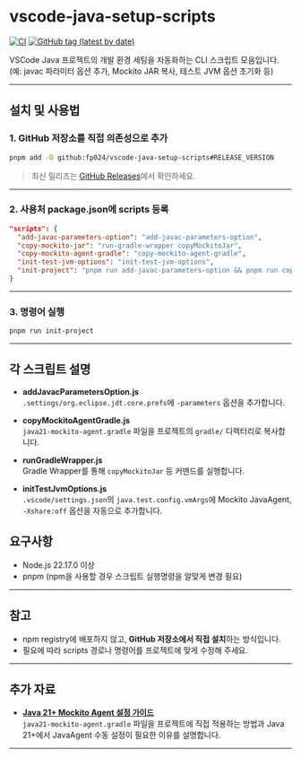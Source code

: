 # vscode-java-setup-scripts

[![CI](https://github.com/fp024/vscode-java-setup-scripts/workflows/CI/badge.svg)](https://github.com/fp024/vscode-java-setup-scripts/actions/workflows/ci.yml)
[![GitHub tag (latest by date)](https://img.shields.io/github/v/tag/fp024/vscode-java-setup-scripts?label=latest%20tag)](https://github.com/fp024/vscode-java-setup-scripts/tags)

VSCode Java 프로젝트의 개발 환경 세팅을 자동화하는 CLI 스크립트 모음입니다.  
(예: javac 파라미터 옵션 추가, Mockito JAR 복사, 테스트 JVM 옵션 초기화 등)

---

## 설치 및 사용법

### 1. GitHub 저장소를 직접 의존성으로 추가

```bash
pnpm add -D github:fp024/vscode-java-setup-scripts#RELEASE_VERSION
```

> 최신 릴리즈는 [GitHub Releases](https://github.com/fp024/vscode-java-setup-scripts/releases)에서 확인하세요.

---

### 2. 사용처 package.json에 scripts 등록

```json
"scripts": {
  "add-javac-parameters-option": "add-javac-parameters-option",
  "copy-mockito-jar": "run-gradle-wrapper copyMockitoJar",
  "copy-mockito-agent-gradle": "copy-mockito-agent-gradle",
  "init-test-jvm-options": "init-test-jvm-options",
  "init-project": "pnpm run add-javac-parameters-option && pnpm run copy-mockito-agent-gradle && pnpm run copy-mockito-jar && pnpm run init-test-jvm-options"
}
```

---

### 3. 명령어 실행

```bash
pnpm run init-project
```

---

## 각 스크립트 설명

- **addJavacParametersOption.js**  
  `.settings/org.eclipse.jdt.core.prefs`에 `-parameters` 옵션을 추가합니다.

- **copyMockitoAgentGradle.js**  
  `java21-mockito-agent.gradle` 파일을 프로젝트의 `gradle/` 디렉터리로 복사합니다.

- **runGradleWrapper.js**  
  Gradle Wrapper를 통해 `copyMockitoJar` 등 커맨드를 실행합니다.

- **initTestJvmOptions.js**  
  `.vscode/settings.json`의 `java.test.config.vmArgs`에 Mockito JavaAgent, `-Xshare:off` 옵션을 자동으로 추가합니다.


## 요구사항

- Node.js 22.17.0 이상
- pnpm (npm을 사용할 경우 스크립트 실행명령을 알맞게 변경 필요)

---

## 참고

- npm registry에 배포하지 않고, **GitHub 저장소에서 직접 설치**하는 방식입니다.
- 필요에 따라 scripts 경로나 명령어를 프로젝트에 맞게 수정해 주세요.


---

## 추가 자료

- **[Java 21+ Mockito Agent 설정 가이드](docs/copyMockitoJar-테스크-적용방법.md)**  
  `java21-mockito-agent.gradle` 파일을 프로젝트에 직접 적용하는 방법과 Java 21+에서 JavaAgent 수동 설정이 필요한 이유를 설명합니다.

---
